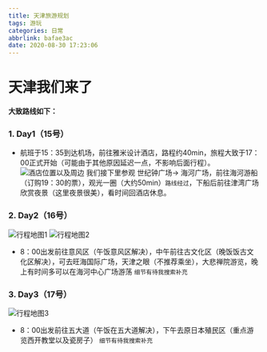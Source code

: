 ```yaml
---
title: 天津旅游规划
tags: 游玩
categories: 日常
abbrlink: bafae3ac
date: 2020-08-30 17:23:06
---
```

# 天津我们来了
**大致路线如下：**
### 1. Day1（15号）
- 航班于15：35到达机场，前往雅米设计酒店，路程约40min，旅程大致于17：00正式开始（可能由于其他原因延迟一点，不影响后面行程）。
![酒店位置以及周边](https://cdn.jsdelivr.net/gh/zyyyyyih/zyyyyyih.github.io@latest/images/tianjing1.png)
我们接下里参观 世纪钟广场-> 海河广场，前往海河游船（订购19：30的票），观光一圈（大约50min）`路线经过`，下船后前往津湾广场欣赏夜景（这里夜景很美），看时间回酒店休息。
### 2. Day2（16号）
![行程地图1](https://cdn.jsdelivr.net/gh/zyyyyyih/zyyyyyih.github.io@latest/images/tianjing2.png)
![行程地图2](https://cdn.jsdelivr.net/gh/zyyyyyih/zyyyyyih.github.io@latest/images/tianjing3.png)
- 8：00出发前往意风区（午饭意风区解决），中午前往古文化区（晚饭饭古文化区解决），可去旺海国际广场，天津之眼（不推荐乘坐），大悲禅院游览，晚上有时间多可以在海河中心广场游荡
`细节有待我搜索补充`
### 3. Day3（17号）
![行程地图3](https://cdn.jsdelivr.net/gh/zyyyyyih/zyyyyyih.github.io@latest/images/tianjing4.png)
- 8：00出发前往五大道（午饭在五大道解决），下午去原日本殖民区（重点游览西开教堂以及瓷房子）
`细节有待我搜索补充`